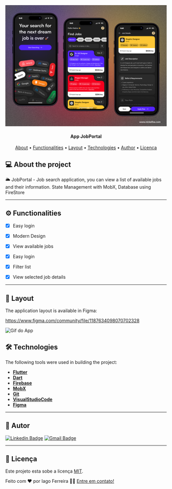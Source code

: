 
<p align="center">
    <img src="https://github.com/IagoAntunes/JobPortal/blob/master/assets/github/head.png" alt="Logo" width="900">
</p>

<h4 align="center"> 
	App JobPortal
</h4>

<p align="center">
 <a href="#-About">About</a> •
 <a href="#-functionalities">Functionalities</a> •
 <a href="#-layout">Layout</a> • 
 <a href="#-technologies">Technologies</a> • 
 <a href="#-author">Author</a> • 
 <a href="#user-content--licença">Licença</a>
</p>


## 💻 About the project

:sun_behind_large_cloud: JobPortal  - Job search application, you can view a list of available jobs and their information.
State Management with MobX,
Database using FireStore

---

## ⚙️ Functionalities

- [x] Easy login
- [x] Modern Design
- [x] View available jobs
- [x] Easy login
- [x] Filter list
- [x] View selected job details


---

## 🎨 Layout

The application layout is available in Figma:

https://www.figma.com/community/file/1187634098070702328

<a>
  <img src="" min-width="400px" max-width="400px" width="300px" alt="Gif do App">
</a>

## 🛠 Technologies


The following tools were used in building the project:

-   **[Flutter](https://flutter.dev/)**
-   **[Dart](https://dart.dev/)**
-   **[Firebase](https://firebase.google.com/?hl=pt)**
-   **[MobX](https://pub.dev/packages/mobx)**  
-   **[Git](https://git-scm.com/)**
-   **[VisualStudioCode](https://code.visualstudio.com/)**
-   **[Figma](https://www.figma.com/)**

---
## 🦸 Autor

[![Linkedin Badge](https://img.shields.io/badge/-IagoFerreira-blue?style=flat-square&logo=Linkedin&logoColor=white&link=https://www.linkedin.com/in/iagoaferreira/)](https://www.linkedin.com/in/iagoaferreira/) [![Gmail Badge](https://img.shields.io/badge/-iagoantunes.f@gmail.com-c14438?style=flat-square&logo=Gmail&logoColor=white&link=mailto:iagoantunes.f@gmail.com)](mailto:iagoantunes.f@gmail.com)

---

## 📝 Licença

Este projeto esta sobe a licença [MIT](./LICENSE).

Feito com ❤️ por Iago Ferreira 👋🏽 [Entre em contato!](https://www.linkedin.com/in/iagoaferreira/)
